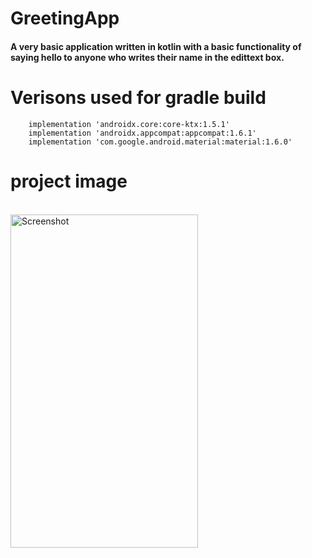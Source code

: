 ﻿# GreetingApp
 <h4>A very basic application written in kotlin with a basic functionality of saying hello to anyone who writes their name in the edittext box.</h4>

# Verisons used for gradle build 
```
    implementation 'androidx.core:core-ktx:1.5.1'
    implementation 'androidx.appcompat:appcompat:1.6.1'
    implementation 'com.google.android.material:material:1.6.0'
```
# project image
<br>
<img src="https://github.com/AtulRaghuvanshi73/GreetingApp/assets/113249077/787b9c18-0cc7-4e1c-8e7e-aedf05032651" alt="Screenshot" width="300" height="533">
